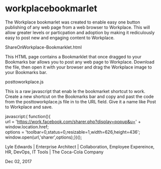 # workplacebookmarlet
The Workplace bookmarlet was created to enable easy one button publishing of any web page from a web browser to Workplace.  This will allow greater levels or particpation and adoption by making it rediculously easy to post new and engaging content to Workplace.

ShareOnWorkplace-Bookmarklet.html

This HTML page contains a Bookmarklet that once dragged to your Bookmarks bar allows you to post any web page to Workplace.
Download the file, then open it with your browser and drag the Workplace image to your Bookmarks bar.

posttoworkplace.js

This is a raw javascript that enab le the bookmarket shortcut to work. Create a new shortcut on the Bookmarks bar and copy and past the code from the posttoworkplace.js file in to the URL field.  Give it a name like Post to Workplace and save.

javascript:(
function(){    
url = 'https://work.facebook.com/sharer.php?display=popup&u=' + window.location.href;    
options = 'toolbar=0,status=0,resizable=1,width=626,height=436';    
window.open(url,'sharer',options);})();

Lyle Edwards | 
Enterprise Architect | 
Collaboration, Employee Expereince, HR, DevOps, IT Tools | 
The Coca-Cola Company

Dec 02, 2017

